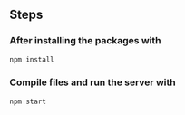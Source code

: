 
## Steps
### After installing the packages with
```bash
npm install
```

### Compile files and run the server with
```bash
npm start
```